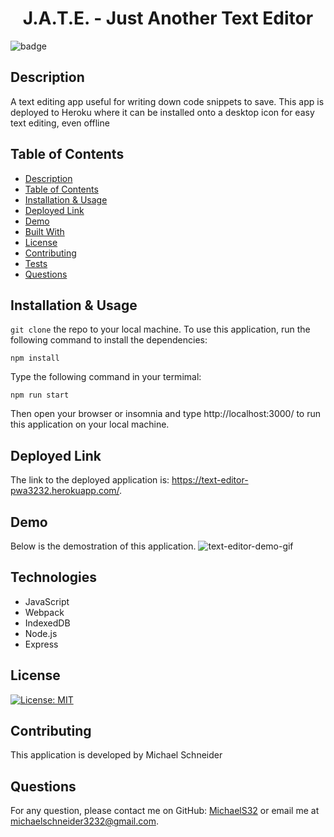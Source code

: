 <h1 align="center">J.A.T.E. - Just Another Text Editor</h1>
  
![badge](https://img.shields.io/badge/license-MIT-blue.svg)

## Description
A text editing app useful for writing down code snippets to save. This app is deployed to Heroku where it can be installed onto a desktop icon for easy text editing, even offline

## Table of Contents
- [Description](#description)
- [Table of Contents](#table-of-contents)
- [Installation & Usage](#installation-&-usage)
- [Deployed Link](#deployed-link)
- [Demo](#demo)
- [Built With](#built-with)
- [License](#license)
- [Contributing](#contributing)
- [Tests](#tests)
- [Questions](#questions)

## Installation & Usage
`git clone` the repo to your local machine. To use this application, run the following command to install the dependencies: 

`npm install`

Type the following command in your termimal:

`npm run start`

Then open your browser or insomnia and type http://localhost:3000/ to run this application on your local machine.

## Deployed Link

The link to the deployed application is: https://text-editor-pwa3232.herokuapp.com/.


## Demo
Below is the demostration of this application. 
![text-editor-demo-gif](./assets/text-editor-gif.gif)



## Technologies
- JavaScript
- Webpack
- IndexedDB
- Node.js
- Express



## License
[![License: MIT](https://img.shields.io/badge/License-MIT-yellow.svg)](https://opensource.org/licenses/MIT)



## Contributing
This application is developed by Michael Schneider



## Questions
For any question, please contact me on GitHub: [MichaelS32](https://github.com/MichaelS32) or email me at michaelschneider3232@gmail.com.


